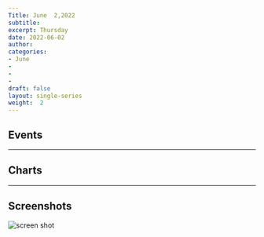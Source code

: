 ```yaml
---
Title: June  2,2022
subtitle: 
excerpt: Thursday
date: 2022-06-02
author:
categories:
- June
-
-
-
draft: false
layout: single-series
weight:  2
---
```



## Events



---



## Charts
---



## Screenshots



![screen shot](20220602_000xxx.png)
